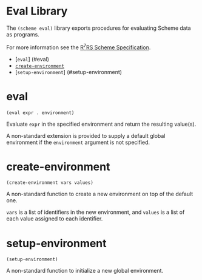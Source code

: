 # Eval Library

The `(scheme eval)` library exports procedures for evaluating Scheme data as programs.

For more information see the [R<sup>7</sup>RS Scheme Specification](../../r7rs.pdf).

- [`eval`]              (#eval)
- [`create-environment`](#create-environment)
- [`setup-environment`] (#setup-environment)

# eval

    (eval expr . environment)

Evaluate `expr` in the specified environment and return the resulting value(s).

A non-standard extension is provided to supply a default global environment if the `environment` argument is not specified.

# create-environment

    (create-environment vars values)

A non-standard function to create a new environment on top of the default one.

`vars` is a list of identifiers in the new environment, and `values` is a list of each value assigned to each identifier.

# setup-environment


    (setup-environment)

A non-standard function to initialize a new global environment.
